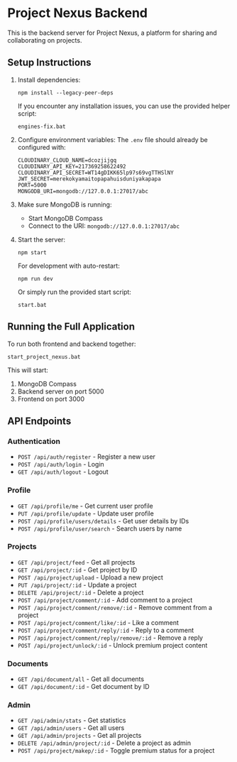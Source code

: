 # Project Nexus Backend

This is the backend server for Project Nexus, a platform for sharing and collaborating on projects.

## Setup Instructions

1. Install dependencies:
   ```
   npm install --legacy-peer-deps
   ```
   
   If you encounter any installation issues, you can use the provided helper script:
   ```
   engines-fix.bat
   ```

2. Configure environment variables:
   The `.env` file should already be configured with:
   ```
   CLOUDINARY_CLOUD_NAME=dcozjijgq
   CLOUDINARY_API_KEY=217369258622492
   CLOUDINARY_API_SECRET=WT14gDIKK65lp97s69vgTTHSlNY
   JWT_SECRET=merekokyamaitopapahuisduniyakapapa
   PORT=5000
   MONGODB_URI=mongodb://127.0.0.1:27017/abc
   ```

3. Make sure MongoDB is running:
   - Start MongoDB Compass
   - Connect to the URI: `mongodb://127.0.0.1:27017/abc`

4. Start the server:
   ```
   npm start
   ```
   For development with auto-restart:
   ```
   npm run dev
   ```
   
   Or simply run the provided start script:
   ```
   start.bat
   ```

## Running the Full Application

To run both frontend and backend together:
```
start_project_nexus.bat
```

This will start:
1. MongoDB Compass
2. Backend server on port 5000
3. Frontend on port 3000

## API Endpoints

### Authentication
- `POST /api/auth/register` - Register a new user
- `POST /api/auth/login` - Login
- `GET /api/auth/logout` - Logout

### Profile
- `GET /api/profile/me` - Get current user profile
- `PUT /api/profile/update` - Update user profile
- `POST /api/profile/users/details` - Get user details by IDs
- `POST /api/profile/user/search` - Search users by name

### Projects
- `GET /api/project/feed` - Get all projects
- `GET /api/project/:id` - Get project by ID
- `POST /api/project/upload` - Upload a new project
- `PUT /api/project/:id` - Update a project
- `DELETE /api/project/:id` - Delete a project
- `POST /api/project/comment/:id` - Add comment to a project
- `POST /api/project/comment/remove/:id` - Remove comment from a project
- `POST /api/project/comment/like/:id` - Like a comment
- `POST /api/project/comment/reply/:id` - Reply to a comment
- `POST /api/project/comment/reply/remove/:id` - Remove a reply
- `POST /api/project/unlock/:id` - Unlock premium project content

### Documents
- `GET /api/document/all` - Get all documents
- `GET /api/document/:id` - Get document by ID

### Admin
- `GET /api/admin/stats` - Get statistics
- `GET /api/admin/users` - Get all users
- `GET /api/admin/projects` - Get all projects
- `DELETE /api/admin/project/:id` - Delete a project as admin
- `POST /api/project/makep/:id` - Toggle premium status for a project 